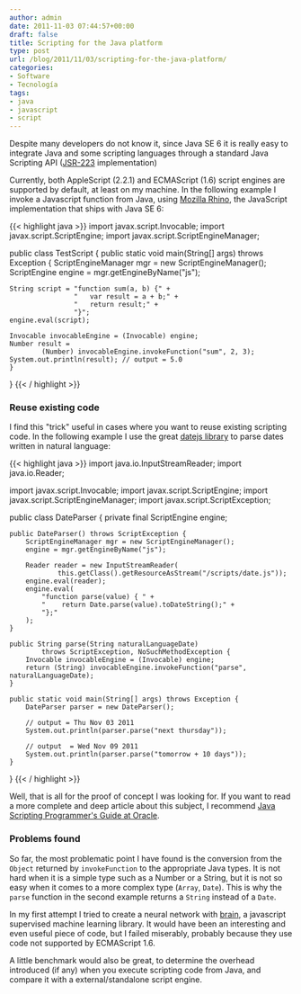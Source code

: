 ```yaml
---
author: admin
date: 2011-11-03 07:44:57+00:00
draft: false
title: Scripting for the Java platform
type: post
url: /blog/2011/11/03/scripting-for-the-java-platform/
categories:
- Software
- Tecnología
tags:
- java
- javascript
- script
---
```



Despite many developers do not know it, since Java SE 6 it is really easy to integrate Java and some scripting languages through a standard Java Scripting API ([JSR-223](http://www.jcp.org/en/jsr/detail?id=223) implementation)

Currently, both AppleScript (2.2.1) and ECMAScript (1.6) script engines are supported by default, at least on my machine. In the following example I invoke a Javascript function from Java, using [Mozilla Rhino](http://www.mozilla.org/rhino/), the JavaScript implementation that ships with Java SE 6:

{{< highlight java >}}
import javax.script.Invocable;
import javax.script.ScriptEngine;
import javax.script.ScriptEngineManager;

public class TestScript {
    public static void main(String[] args) throws Exception {
    ScriptEngineManager mgr = new ScriptEngineManager();
    ScriptEngine engine = mgr.getEngineByName("js");

    String script = "function sum(a, b) {" +
                    "   var result = a + b;" +
                    "   return result;" +
                    "}";
    engine.eval(script);

    Invocable invocableEngine = (Invocable) engine;
    Number result =
            (Number) invocableEngine.invokeFunction("sum", 2, 3);
    System.out.println(result); // output = 5.0
    }
}
{{< / highlight >}}

### Reuse existing code

I find this "trick" useful in cases where you want to reuse existing scripting code. In the following example I use the great [datejs library](http://www.datejs.com/) to parse dates written in natural language:

{{< highlight java >}}
import java.io.InputStreamReader;
import java.io.Reader;

import javax.script.Invocable;
import javax.script.ScriptEngine;
import javax.script.ScriptEngineManager;
import javax.script.ScriptException;

public class DateParser {
    private final ScriptEngine engine;

    public DateParser() throws ScriptException {
        ScriptEngineManager mgr = new ScriptEngineManager();
        engine = mgr.getEngineByName("js");

        Reader reader = new InputStreamReader(
                this.getClass().getResourceAsStream("/scripts/date.js"));
        engine.eval(reader);
        engine.eval(
            "function parse(value) { " +
            "    return Date.parse(value).toDateString();" +
            "};"
        );
    }

    public String parse(String naturalLanguageDate)
            throws ScriptException, NoSuchMethodException {
        Invocable invocableEngine = (Invocable) engine;
        return (String) invocableEngine.invokeFunction("parse", naturalLanguageDate);
    }

    public static void main(String[] args) throws Exception {
        DateParser parser = new DateParser();

        // output = Thu Nov 03 2011
        System.out.println(parser.parse("next thursday"));

        // output  = Wed Nov 09 2011
        System.out.println(parser.parse("tomorrow + 10 days"));
    }
}
{{< / highlight >}}

Well, that is all for the proof of concept I was looking for. If you want to read a more complete and deep article about this subject, I recommend [Java Scripting Programmer's Guide at Oracle](http://download.oracle.com/javase/6/docs/technotes/guides/scripting/programmer_guide/index.html).

### Problems found

So far, the most problematic point I have found is the conversion from the `Object` returned by `invokeFunction` to the appropriate Java types. It is not hard when it is a simple type such as a Number or a String, but it is not so easy when it comes to a more complex type (`Array`, `Date`). This is why the `parse` function in the second example returns a `String` instead of a `Date`.

In my first attempt I tried to create a neural network with [brain](http://harthur.github.com/brain/), a javascript supervised machine learning library. It would have been an interesting and even useful piece of code, but I failed miserably, probably because they use code not supported by ECMAScript 1.6.

A little benchmark would also be great, to determine the overhead introduced (if any) when you execute scripting code from Java, and compare it with a external/standalone script engine.
